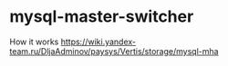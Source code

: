 mysql-master-switcher
=====================

How it works https://wiki.yandex-team.ru/DljaAdminov/paysys/Vertis/storage/mysql-mha

